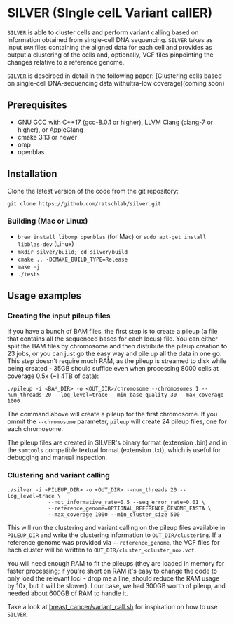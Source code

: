 # SILVER (SIngle celL Variant callER)
`SILVER` is able to cluster cells and perform variant calling based on information obtained from single-cell DNA sequencing. `SILVER` takes as input `BAM` files containing the aligned data for each cell and provides as output a clustering of the cells and, optionally, VCF files pinpointing the changes relative to a reference genome.

`SILVER` is descirbed in detail in the following paper: [Clustering cells based on single-cell DNA-sequencing data withultra-low coverage](coming soon)

## Prerequisites
* GNU GCC with C++17 (gcc-8.0.1 or higher), LLVM Clang (clang-7 or higher), or AppleClang
* cmake 3.13 or newer
* omp
* openblas

## Installation
Clone the latest version of the code from the git repository:
```
git clone https://github.com/ratschlab/silver.git
```
### Building (Mac or Linux)
* `brew install libomp openblas` (for Mac) or `sudo apt-get install libblas-dev` (Linux)
* `mkdir silver/build; cd silver/build` 
* `cmake .. -DCMAKE_BUILD_TYPE=Release`
* `make -j`
* `./tests`

## Usage examples
### Creating the input pileup files
If you have a bunch of BAM files, the first step is to create a pileup (a file that contains all the sequenced bases for each locus) file. You can either split the BAM files by chromosome and then distribute the pileup creation to 23 jobs, or you can just go the easy way and pile up all the data in one go. This step doesn't require much RAM, as the pileup is streamed to disk while being created - 35GB should suffice even when processing 8000 cells at coverage 0.5x (~1.4TB of data):
```
./pileup -i <BAM_DIR> -o <OUT_DIR>/chromosome --chromosomes 1 --num_threads 20 --log_level=trace --min_base_quality 30 --max_coverage 1000
```
The command above will create a pileup for the first chromosome. If you ommit the `--chromosome` parameter, `pileup` will create 24 pileup files, one for each chromosome.

The pileup files are created in SILVER's binary format (extension .bin) and in the `samtools` compatible textual format (extension .txt), which is useful for debugging and manual inspection.

### Clustering and variant calling
```
./silver -i <PILEUP_DIR> -o <OUT_DIR> --num_threads 20 --log_level=trace \
             --not_informative_rate=0.5 --seq_error_rate=0.01 \
             --reference_genome=OPTIONAL_REFERENCE_GENOME_FASTA \
             --max_coverage 1000 --min_cluster_size 500
```

This will run the clustering and variant calling on the pileup files available in `PILEUP_DIR` and write the clustering information to `OUT_DIR/clustering`. If a reference genome was provided via `--reference_genome`, the VCF files for each cluster will be written to `OUT_DIR/cluster_<cluster_no>.vcf`.

You will need enough RAM to fit the pileups (they are loaded in memory for faster processing; if you're short on RAM it's easy to change the code to only load the relevant loci - drop me a line, should reduce the RAM usage by 10x, but it will be slower). I our case, we had 300GB worth of pileup, and needed about 600GB of RAM to handle it.

Take a look at [breast_cancer/variant_call.sh](https://github.com/ratschlab/silver/blob/main/experiments/breast_cancer/variant_call.sh) for inspiration on how to use `SILVER`.
